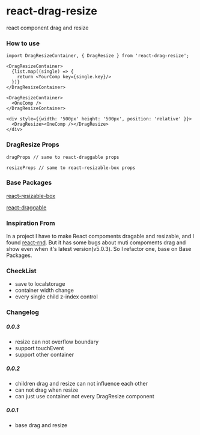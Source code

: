 # react-drag-resize
react component drag and resize

### How to use

    import DragResizeContainer, { DragResize } from 'react-drag-resize';

    <DragResizeContainer>
      {list.map((single) => {
        return <YourComp key={single.key}/>
      })}
    </DragResizeContainer>

    <DragResizeContainer>
      <OneComp />
    </DragResizeContainer>

    <div style={{width: '500px' height: '500px', position: 'relative' }}>
      <DragResize><OneComp /></DragResize>
    </div>
### DragResize Props

    dragProps // same to react-draggable props

    resizeProps // same to react-resizable-box props

### Base Packages
[react-resizable-box](https://github.com/bokuweb/react-resizable-box)

[react-draggable](https://github.com/mzabriskie/react-draggable)

### Inspiration From

In a project I have to make React compoments dragable and resizable, and I found [react-rnd](https://github.com/bokuweb/react-rnd). But it has some bugs about muti compoments drag and show even when it's latest version(v5.0.3).
So I refactor one, base on Base Packages.

### CheckList
* save to localstorage
* container width change
* every single child z-index control

### Changelog
##### 0.0.3
* resize can not overflow boundary
* support touchEvent
* support other container

##### 0.0.2
* children drag and resize can not influence each other
* can not drag when resize
* can just use container not every DragResize component

##### 0.0.1
* base drag and resize


